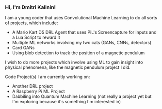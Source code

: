 ### Hi, I'm Dmitri Kalinin!

I am a young coder that uses Convolutional Machine Learning to do all sorts of projects, which include:
 - A Mario Kart DS DRL Agent that uses PIL's Screencapture for inputs and a Lua Script to reward it
 - Multiple ML networks involving my two cats (GANs, CNNs, detectors)
 - Card GANs
 - Using blob detection to track the position of a magnetic pendulum

I wish to do more projects which involve using ML to gain insight into physical phenomena, like the magnetic pendulum project I did.

Code Project(s) I am currently working on:
 - Another DRL project
 - A Raspberry Pi ML Project
 - Dabbiling into Quantum Machine Learning (not really a project yet but I'm exploring because it's something I'm interested in)
